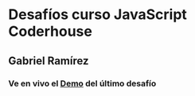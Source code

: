 # Desafíos curso JavaScript Coderhouse

## Gabriel Ramírez

### Ve en vivo el [Demo](https://gabydevx.github.io/DesafiosJavascript/) del último desafío

